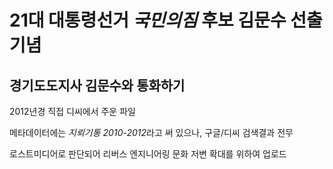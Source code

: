 # 21대 대통령선거 _국민의짐_ 후보 김문수 선출 기념
## 경기도도지사 김문수와 통화하기

2012년경 직접 디씨에서 주운 파일

메타데이터에는 *지뢰기통 2010-2012*라고 써 있으나, 구글/디씨 검색결과 전무

로스트미디어로 판단되어 리버스 엔지니어링 문화 저변 확대를 위하여 업로드
